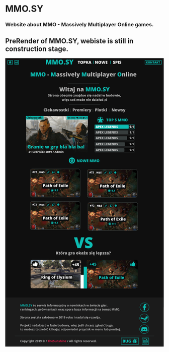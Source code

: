 # MMO.SY
### Website about MMO - Massively Multiplayer Online games.

## PreRender of MMO.SY, webiste is still in construction stage.
![MMO.SY PreRender](https://github.com/TheSunshined/MMO.SY/blob/master/PrerenderMMO.SY.png?raw=true)
